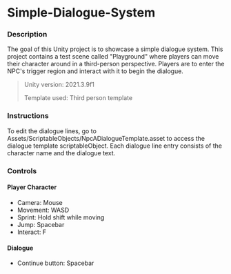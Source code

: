# Simple-Dialogue-System
 
### Description

The goal of this Unity project is to showcase a simple dialogue system. This project contains a test scene called "Playground" where players can move their character around in a third-person perspective. Players are to enter the NPC's trigger region and interact with it to begin the dialogue. 

>Unity version: 2021.3.9f1
>
>Template used: Third person template

### Instructions

To edit the dialogue lines, go to Assets/ScriptableObjects/NpcADialogueTemplate.asset to access the dialogue template scriptableObject. Each dialogue line entry consists of the character name and the dialogue text.

### Controls

#### Player Character
- Camera: Mouse
- Movement: WASD
- Sprint: Hold shift while moving
- Jump: Spacebar
- Interact: F

#### Dialogue
- Continue button: Spacebar
